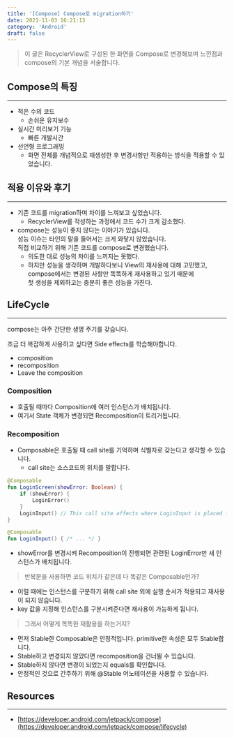 ```yaml
---
title: '[Compose] Compose로 migration하기'
date: 2021-11-03 16:21:13
category: 'Android'
draft: false
---
```


> 이 글은 RecyclerView로 구성된 한 화면을 Compose로 변경해보며 느낀점과  
> compose의 기본 개념을 서술합니다.

## Compose의 특징

---

-   적은 수의 코드
    -   손쉬운 유지보수
-   실시간 미리보기 기능
    -   빠른 개발시간
-   선언형 프로그래밍
    -   화면 전체를 개념적으로 재생성한 후 변경사항만 적용하는 방식을 적용할 수 있었습니다.

## 적용 이유와 후기

---

-   기존 코드를 migration하며 차이를 느껴보고 싶었습니다.
    -   RecyclerView를 작성하는 과정에서 코드 수가 크게 감소했다.
-   compose는 성능이 좋지 않다는 이야기가 있습니다.  
    성능 이슈는 타인의 말을 들어서는 크게 와닿지 않았습니다.  
    직접 비교하기 위해 기존 코드를 compose로 변경했습니다.
    -   의도한 대로 성능의 차이를 느끼지는 못했다.
    -   하지만 성능을 생각하며 개발하다보니 View의 재사용에 대해 고민했고,  
        compose에서는 변경된 사항만 똑똑하게 재사용하고 있기 때문에  
        첫 생성을 제외하고는 충분히 좋은 성능을 가진다.

## LifeCycle

---

compose는 아주 간단한 생명 주기를 갖습니다.

조금 더 복잡하게 사용하고 싶다면 Side effects를 학습해야합니다.

-   composition
-   recomposition
-   Leave the composition

### Composition

-   호출될 때마다 Composition에 여러 인스턴스가 배치됩니다.
-   여기서 State 객체가 변경되면 Recomposition이 트리거됩니다.

### Recomposition

-   Composable은 호출될 때 call site를 기억하며 식별자로 갖는다고 생각할 수 있습니다.
    -   call site는 소스코드의 위치를 말합니다.

```kotlin
@Composable
fun LoginScreen(showError: Boolean) {
    if (showError) {
        LoginError()
    }
    LoginInput() // This call site affects where LoginInput is placed in Composition
}

@Composable
fun LoginInput() { /* ... */ }
```

-   showError를 변경시켜 Recomposition이 진행되면 관련된 LoginError만 새 인스턴스가 배치됩니다.

> 반복문을 사용하면 코드 위치가 같은데 다 똑같은 Composable인가?

-   이럴 때에는 인스턴스를 구분하기 위해 call site 외에 실행 순서가 적용되고 재사용이 되지 않습니다.
-   key 값을 지정해 인스턴스를 구분시켜준다면 재사용이 가능하게 됩니다.

> 그래서 어떻게 똑똑한 재활용을 하는거지?

-   먼저 Stable한 Composable은 안정적입니다. primitive한 속성은 모두 Stable합니다.
-   Stable하고 변경되지 않았다면 recomposition을 건너뛸 수 있습니다.
-   Stable하지 않다면 변경이 되었는지 equals를 확인합니다.
-   안정적인 것으로 간주하기 위해 @Stable 어노테이션을 사용할 수 있습니다.

## Resources

---

- [https://developer.android.com/jetpack/compose](https://developer.android.com/jetpack/compose/lifecycle)